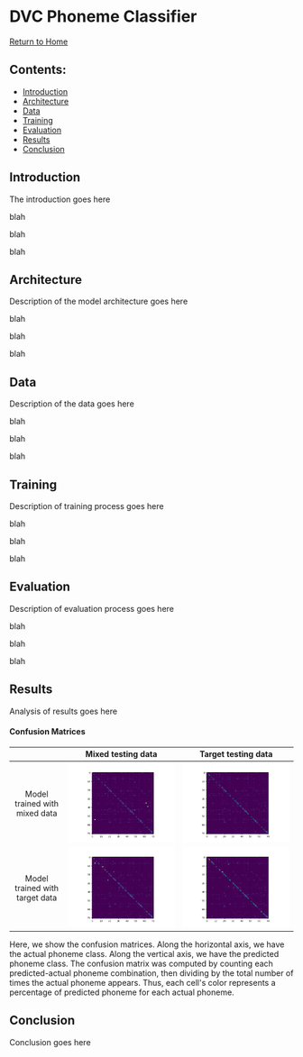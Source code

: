 # DVC Phoneme Classifier
[Return to Home](index.md)
## Contents:
- [Introduction](#introduction)
- [Architecture](#architecture)
- [Data](#data)
- [Training](#training)
- [Evaluation](#evaluation)
- [Results](#results)
- [Conclusion](#conclusion)


## Introduction
The introduction goes here

blah

blah

blah

## Architecture
Description of the model architecture goes here

blah

blah

blah

## Data
Description of the data goes here

blah

blah

blah

## Training
Description of training process goes here

blah

blah

blah

## Evaluation
Description of evaluation process goes here

blah

blah

blah

## Results
Analysis of results goes here

#### Confusion Matrices
|  &nbsp;  |  Mixed testing data  |  Target testing data  |
|:--------:|:------------:|:-------------:|
|Model trained with mixed data|[![](test_results/mixedmodel-mixeddata/percent_confusion_matrix.png)](test_results/mixedmodel-mixeddata/percent_confusion_matrix.png)|![alt text](test_results/mixedmodel-targetdata/percent_confusion_matrix.png)|
|Model trained with target data|![alt text](test_results/targetmodel-mixeddata/percent_confusion_matrix.png)|![alt text](test_results/targetmodel-targetdata/percent_confusion_matrix.png)|

Here, we show the confusion matrices. Along the horizontal axis, we have the actual phoneme class. Along the vertical axis, we have the predicted phoneme class. The confusion matrix was computed by counting each predicted-actual phoneme combination, then dividing by the total number of times the actual phoneme appears. Thus, each cell's color represents a percentage of predicted phoneme for each actual phoneme.

## Conclusion
Conclusion goes here
